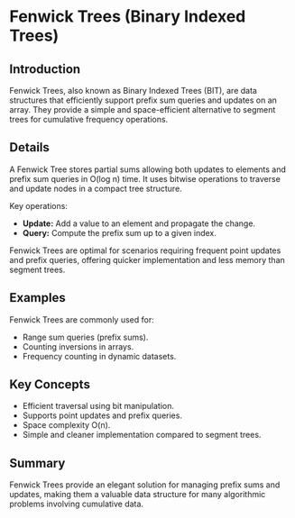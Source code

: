 # Fenwick Trees (Binary Indexed Trees)

## Introduction

Fenwick Trees, also known as Binary Indexed Trees (BIT), are data structures that efficiently support prefix sum queries and updates on an array. They provide a simple and space-efficient alternative to segment trees for cumulative frequency operations.

## Details

A Fenwick Tree stores partial sums allowing both updates to elements and prefix sum queries in O(log n) time. It uses bitwise operations to traverse and update nodes in a compact tree structure.

Key operations:

- **Update:** Add a value to an element and propagate the change.
- **Query:** Compute the prefix sum up to a given index.

Fenwick Trees are optimal for scenarios requiring frequent point updates and prefix queries, offering quicker implementation and less memory than segment trees.

## Examples

Fenwick Trees are commonly used for:

- Range sum queries (prefix sums).
- Counting inversions in arrays.
- Frequency counting in dynamic datasets.

## Key Concepts

- Efficient traversal using bit manipulation.
- Supports point updates and prefix queries.
- Space complexity O(n).
- Simple and cleaner implementation compared to segment trees.

## Summary

Fenwick Trees provide an elegant solution for managing prefix sums and updates, making them a valuable data structure for many algorithmic problems involving cumulative data.
